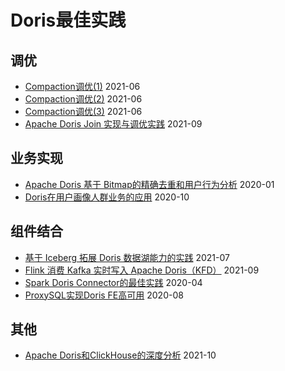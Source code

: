# Doris最佳实践

## 调优
- [Compaction调优(1)](https://mp.weixin.qq.com/s/Kv71HomwNioHQDz8NUec1A)    2021-06
- [Compaction调优(2)](https://mp.weixin.qq.com/s/mJrxpvYIoE9rgP9Hvo1Dnw)    2021-06
- [Compaction调优(3)](https://mp.weixin.qq.com/s/cZmXEsNPeRMLHp379kc2aA)    2021-06
- [Apache Doris Join 实现与调优实践](https://mp.weixin.qq.com/s/pukjERSOW-D-BM4z1G9JlA)    2021-09


## 业务实现
- [Apache Doris 基于 Bitmap的精确去重和用户行为分析](https://mp.weixin.qq.com/s/e0IrXgkinpeEDKi0etfGKA)    2020-01
- [Doris在用户画像人群业务的应用](https://mp.weixin.qq.com/s/HGyIgqCIIXfeJtNdKbj-fQ)    2020-10


## 组件结合
- [基于 Iceberg 拓展 Doris 数据湖能力的实践](https://mp.weixin.qq.com/s/Vgo2kWED8oxg45x6zumEYQ)    2021-07
- [Flink 消费 Kafka 实时写入 Apache Doris（KFD）](https://mp.weixin.qq.com/s/nUeHwFBQs50EvPukqnrinQ)    2021-09
- [Spark Doris Connector的最佳实践](https://mp.weixin.qq.com/s/c8zE7ymv6jC1WTlV44dldQ)    2020-04
- [ProxySQL实现Doris FE高可用](https://mp.weixin.qq.com/s/XHgtIzekxkiGCjqcRbqndw)    2020-08


## 其他
- [Apache Doris和ClickHouse的深度分析](https://mp.weixin.qq.com/s/fyVSRB3wxmsZUx4kY1eQRQ)    2021-10



